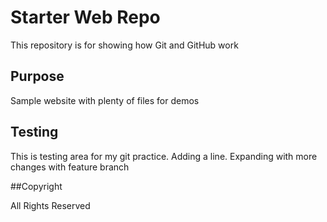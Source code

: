 # Starter Web Repo

This repository is for showing how Git and GitHub work

## Purpose

Sample website with plenty of files for demos

## Testing

This is testing area for my git practice.  Adding a line.
Expanding with more changes with feature branch

##Copyright

All Rights Reserved
